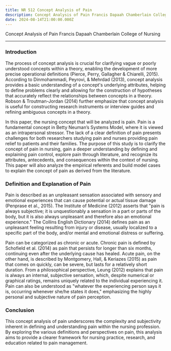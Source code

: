```yaml
---
title: NR 512 Concept Analysis of Pain
description: Concept Analysis of Pain Francis Dapaah Chamberlain College of Nursing
date: 2024-08-14T21:00:00.000Z
---
```


Concept Analysis of Pain
Francis Dapaah
Chamberlain College of Nursing

***

### Introduction

The process of concept analysis is crucial for clarifying vague or poorly understood concepts within a theory, enabling the development of more precise operational definitions (Pierce, Perry, Gallagher & Chiarelli, 2015). According to Dinmohammadi, Peyrovi, & Mehrdad (2013), concept analysis provides a basic understanding of a concept's underlying attributes, helping to define problems clearly and allowing for the construction of hypotheses that accurately reflect the relationships between concepts in a theory. Robson & Troutman-Jordan (2014) further emphasize that concept analysis is useful for constructing research instruments or interview guides and refining ambiguous concepts in a theory.

In this paper, the nursing concept that will be analyzed is pain. Pain is a fundamental concept in Betty Neuman’s Systems Model, where it is viewed as an intrapersonal stressor. The lack of a clear definition of pain presents challenges for both researchers studying pain and nurses providing pain relief to patients and their families. The purpose of this study is to clarify the concept of pain in nursing, gain a deeper understanding by defining and explaining pain control, explore pain through literature, and recognize its attributes, antecedents, and consequences within the context of nursing. This paper will also analyze the empirical referents and build model cases to explain the concept of pain as derived from the literature.

### Definition and Explanation of Pain

Pain is described as an unpleasant sensation associated with sensory and emotional experiences that can cause potential or actual tissue damage (Penprase et al., 2015). The Institute of Medicine (2012) asserts that "pain is always subjective; it is unquestionably a sensation in a part or parts of the body, but it is also always unpleasant and therefore also an emotional experience." The Collins English Dictionary (2014) defines pain as an unpleasant feeling resulting from injury or disease, usually localized to a specific part of the body, and/or mental and emotional distress or suffering.

Pain can be categorized as chronic or acute. Chronic pain is defined by Schofield et al. (2014) as pain that persists for longer than six months, continuing even after the underlying cause has healed. Acute pain, on the other hand, is described by Montgomery, Hall, & Keriazes (2015) as pain that comes on quickly, can be severe, but lasts for a relatively short duration. From a philosophical perspective, Leung (2012) explains that pain is always an internal, subjective sensation, which, despite numerical or graphical ratings, remains uniquely related to the individual experiencing it. Pain can also be understood as "whatever the experiencing person says it is, occurring whenever she/he states it does," emphasizing the highly personal and subjective nature of pain perception.

### Conclusion

This concept analysis of pain underscores the complexity and subjectivity inherent in defining and understanding pain within the nursing profession. By exploring the various definitions and perspectives on pain, this analysis aims to provide a clearer framework for nursing practice, research, and education related to pain management.
